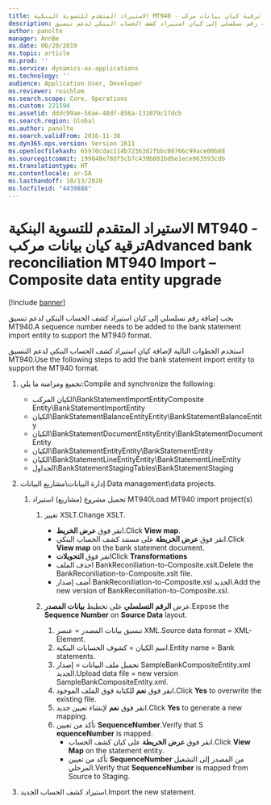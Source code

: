 ```yaml
---
title: الاستيراد المتقدم للتسوية البنكية MT940 - ترقية كيان بيانات مركب
description: يجب إضافة رقم تسلسلي إلى كيان استيراد كشف الحساب البنكي لدعم تنسيق MT940.
author: panolte
manager: AnnBe
ms.date: 06/20/2019
ms.topic: article
ms.prod: ''
ms.service: dynamics-ax-applications
ms.technology: ''
audience: Application User, Developer
ms.reviewer: roschlom
ms.search.scope: Core, Operations
ms.custom: 221594
ms.assetid: dddc99ae-56ae-48df-856a-131079c17dcb
ms.search.region: Global
ms.author: panolte
ms.search.validFrom: 2016-11-30
ms.dyn365.ops.version: Version 1611
ms.openlocfilehash: 65970cdac114b72363d2fbbc08766c99ace00b88
ms.sourcegitcommit: 199848e78df5cb7c439b001bdbe1ece963593cdb
ms.translationtype: HT
ms.contentlocale: ar-SA
ms.lasthandoff: 10/13/2020
ms.locfileid: "4439888"
---
```

# <a name="advanced-bank-reconciliation-mt940-import--composite-data-entity-upgrade"></a><span data-ttu-id="5924a-103">الاستيراد المتقدم للتسوية البنكية MT940 - ترقية كيان بيانات مركب</span><span class="sxs-lookup"><span data-stu-id="5924a-103">Advanced bank reconciliation MT940 Import – Composite data entity upgrade</span></span>

[!include [banner](../includes/banner.md)]

<span data-ttu-id="5924a-104">يجب إضافة رقم تسلسلي إلى كيان استيراد كشف الحساب البنكي لدعم تنسيق MT940.</span><span class="sxs-lookup"><span data-stu-id="5924a-104">A sequence number needs to be added to the bank statement import entity to support the MT940 format.</span></span> 

<span data-ttu-id="5924a-105">استخدم الخطوات التالية لإضافة كيان استيراد كشف الحساب البنكي لدعم التنسيق MT940.</span><span class="sxs-lookup"><span data-stu-id="5924a-105">Use the following steps to add the bank statement import entity to support the MT940 format.</span></span>

1.  <span data-ttu-id="5924a-106">تجميع ومزامنة ما يلي:</span><span class="sxs-lookup"><span data-stu-id="5924a-106">Compile and synchronize the following:</span></span>
    -   <span data-ttu-id="5924a-107">الكيان المركب\\BankStatementImportEntity</span><span class="sxs-lookup"><span data-stu-id="5924a-107">Composite Entity\\BankStatementImportEntity</span></span>
    -   <span data-ttu-id="5924a-108">الكيان\\BankStatementBalanceEntity</span><span class="sxs-lookup"><span data-stu-id="5924a-108">Entity\\BankStatementBalanceEntity</span></span>
    -   <span data-ttu-id="5924a-109">الكيان\\BankStatementDocumentEntity</span><span class="sxs-lookup"><span data-stu-id="5924a-109">Entity\\BankStatementDocumentEntity</span></span>
    -   <span data-ttu-id="5924a-110">الكيان\\BankStatementEntity</span><span class="sxs-lookup"><span data-stu-id="5924a-110">Entity\\BankStatementEntity</span></span>
    -   <span data-ttu-id="5924a-111">الكيان\\BankStatementLineEntity</span><span class="sxs-lookup"><span data-stu-id="5924a-111">Entity\\BankStatementLineEntity</span></span>
    -   <span data-ttu-id="5924a-112">الجداول\\BankStatementStaging</span><span class="sxs-lookup"><span data-stu-id="5924a-112">Tables\\BankStatementStaging</span></span>

2.  <span data-ttu-id="5924a-113">إدارة البيانات\\مشاريع البيانات.</span><span class="sxs-lookup"><span data-stu-id="5924a-113">Data management\\data projects.</span></span>
    1.  <span data-ttu-id="5924a-114">تحميل مشروع (مشاريع) استيراد MT940</span><span class="sxs-lookup"><span data-stu-id="5924a-114">Load MT940 import project(s)</span></span>
        1.  <span data-ttu-id="5924a-115">تغيير XSLT.</span><span class="sxs-lookup"><span data-stu-id="5924a-115">Change XSLT.</span></span>
            -   <span data-ttu-id="5924a-116">انقر فوق **عرض الخريط**.</span><span class="sxs-lookup"><span data-stu-id="5924a-116">Click **View map**.</span></span>
            -   <span data-ttu-id="5924a-117">انقر فوق **عرض الخريطة** على مستند كشف الحساب البنكي.</span><span class="sxs-lookup"><span data-stu-id="5924a-117">Click **View map** on the bank statement document.</span></span>
            -   <span data-ttu-id="5924a-118">انقر فوق **التحويلات**</span><span class="sxs-lookup"><span data-stu-id="5924a-118">Click **Transformations**</span></span>
            -   <span data-ttu-id="5924a-119">احذف الملف BankReconiliation-to-Composite.xslt.</span><span class="sxs-lookup"><span data-stu-id="5924a-119">Delete the BankReconiliation-to-Composite.xslt file.</span></span>
            -   <span data-ttu-id="5924a-120">أضف إصدار BankReconiliation-to-Composite.xsl الجديد.</span><span class="sxs-lookup"><span data-stu-id="5924a-120">Add the new version of BankReconiliation-to-Composite.xsl.</span></span>

        2.  <span data-ttu-id="5924a-121">عرض **الرقم التسلسلي‬** على تخطيط **بيانات المصدر‬**.</span><span class="sxs-lookup"><span data-stu-id="5924a-121">Expose the **Sequence Number** on **Source Data** layout.</span></span>
            1.  <span data-ttu-id="5924a-122">تنسيق بيانات المصدر = عنصر XML.</span><span class="sxs-lookup"><span data-stu-id="5924a-122">Source data format = XML-Element.</span></span>
            2.  <span data-ttu-id="5924a-123">اسم الكيان = كشوف الحسابات البنكية.</span><span class="sxs-lookup"><span data-stu-id="5924a-123">Entity name = Bank statements.</span></span>
            3.  <span data-ttu-id="5924a-124">تحميل ملف البيانات = إصدار SampleBankCompositeEntity.xml الجديد.</span><span class="sxs-lookup"><span data-stu-id="5924a-124">Upload data file = new version SampleBankCompositeEntity.xml.</span></span>
            4.  <span data-ttu-id="5924a-125">انقر فوق **نعم** للكتابة فوق الملف الموجود.</span><span class="sxs-lookup"><span data-stu-id="5924a-125">Click **Yes** to overwrite the existing file.</span></span>
            5.  <span data-ttu-id="5924a-126">انقر فوق **نعم** لإنشاء تعيين جديد.</span><span class="sxs-lookup"><span data-stu-id="5924a-126">Click **Yes** to generate a new mapping.</span></span>
            6.  <span data-ttu-id="5924a-127">تأكد من تعيين **SequenceNumber**.</span><span class="sxs-lookup"><span data-stu-id="5924a-127">Verify that S **equenceNumber** is mapped.</span></span>
                -   <span data-ttu-id="5924a-128">انقر فوق **عرض الخريطة** على كيان كشف الحساب.</span><span class="sxs-lookup"><span data-stu-id="5924a-128">Click **View Map** on the statement entity.</span></span>
                -   <span data-ttu-id="5924a-129">تأكد من تعيين **SequenceNumber** من المصدر إلى التشغيل المرحلي‬.</span><span class="sxs-lookup"><span data-stu-id="5924a-129">Verify that **SequenceNumber** is mapped from Source to Staging.</span></span>

3.  <span data-ttu-id="5924a-130">استيراد كشف الحساب الجديد.</span><span class="sxs-lookup"><span data-stu-id="5924a-130">Import the new statement.</span></span>





